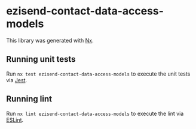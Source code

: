 # ezisend-contact-data-access-models

This library was generated with [Nx](https://nx.dev).

## Running unit tests

Run `nx test ezisend-contact-data-access-models` to execute the unit tests via [Jest](https://jestjs.io).

## Running lint

Run `nx lint ezisend-contact-data-access-models` to execute the lint via [ESLint](https://eslint.org/).
